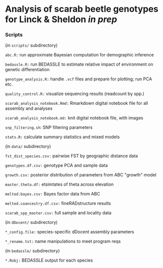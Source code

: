 # Analysis of scarab beetle genotypes for Linck & Sheldon *in prep*
    
### Scripts  
  
(in `scripts/` subdirectory)  
  
`abc.R:` run approximate Bayesian computation for demographic inference  
  
`bedassle.R:` run BEDASSLE to estimate relative impact of environment on genetic differentiation   
  
`genotype_analysis.R:` handle `.vcf` files and prepare for plotting; run PCA etc.     
  
`quality_control.R:` visualize sequencing results (readcount by spp.)   
  
`scarab_analysis_notebook.Rmd:` Rmarkdown digital notebook file for all assembly and analyses  
  
`scarab_analysis_notebook.md:` knit digital notebook file, with images  
  
`snp_filtering.sh`: SNP filtering parameters  
  
`stats.R:` calculate summary statistics and mixed models  
  
(in `data/` subdirectory)  
  
`fst_dist_species.csv:`  pairwise FST by geographic distance data  
  
`genotypes.df.csv:` genotype PCA and sample data  
  
`growth.csv:` posterior distribution of parameters from ABC "growth" model  
  
`master.theta.df:` etsimtates of theta across elevation  
  
`melted.bayes.csv:` Bayes factor data from ABC  
  
`melted.coancestry.df.csv:` fineRADstructure results  
  
`scarab_spp_master.csv:` full sample and locality data  
  
(in `dDocent/` subdirectory)  
  
`*_config.file:` species-specific dDocent assembly parameters  
  
`*_rename.txt:` name manipulations to meet program reqs  
  
(in `bedassle/` subdirectory) 
  
`*.Robj:` BEDASSLE output for each species  

  



